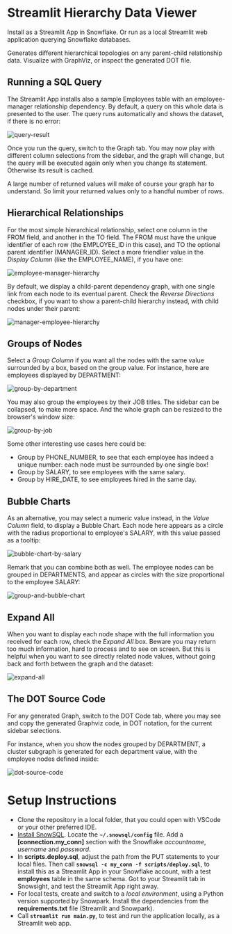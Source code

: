 Streamlit Hierarchy Data Viewer
===============================

Install as a Streamlit App in Snowflake. Or run as a local Streamlit web application querying Snowflake databases.

Generates different hierarchical topologies on any parent-child relationship data. Visualize with GraphViz, or inspect the generated DOT file.

Running a SQL Query
-------------------
The Streamlit App installs also a sample Employees table with an employee-manager relationship dependency. By default, a query on this whole data is presented to the user. The query runs automatically and shows the dataset, if there is no error:

![query-result](images/streamlit-hierarchy-1.png)

Once you run the query, switch to the Graph tab. You may now play with different column selections from the sidebar, and the graph will change, but the query will be executed again only when you change its statement. Otherwise its result is cached.

A large number of returned values will make of course your graph har to understand. So limit your returned values only to a handful number of rows.

Hierarchical Relationships
--------------------------
For the most simple hierarchical relationship, select one column in the FROM field, and another in the TO field. The FROM must have the unique identifier of each row (the EMPLOYEE_ID in this case), and TO the optional parent identifier (MANAGER_ID). Select a more friendlier value in the *Display Column* (like the EMPLOYEE_NAME), if you have one:

![employee-manager-hierarchy](images/streamlit-hierarchy-2.png)

By default, we display a child-parent dependency graph, with one single link from each node to its eventual parent. Check the *Reverse Directions* checkbox, if you want to show a parent-child hierarchy instead, with child nodes under their parent:

![manager-employee-hierarchy](images/streamlit-hierarchy-3.png)

Groups of Nodes
---------------

Select a *Group Column* if you want all the nodes with the same value surrounded by a box, based on the group value. For instance, here are employees displayed by DEPARTMENT:

![group-by-department](images/streamlit-hierarchy-4.png)

You may also group the employees by their JOB titles. The sidebar can be collapsed, to make more space. And the whole graph can be resized to the browser's window size:

![group-by-job](images/streamlit-hierarchy-7.png)

Some other interesting use cases here could be:

* Group by PHONE_NUMBER, to see that each employee has indeed a unique number: each node must be surrounded by one single box!
* Group by SALARY, to see employees with the same salary.
* Group by HIRE_DATE, to see employees hired in the same day.

Bubble Charts
-------------

As an alternative, you may select a numeric value instead, in the *Value Column* field, to display a Bubble Chart. Each node here appears as a circle with the radius proportional to employee's SALARY, with this value passed as a tooltip:

![bubble-chart-by-salary](images/streamlit-hierarchy-5.png)

Remark that you can combine both as well. The employee nodes can be grouped in DEPARTMENTS, and appear as circles with the size proportional to the employee SALARY:

![group-and-bubble-chart](images/streamlit-hierarchy-6.png)

Expand All
----------

When you want to display each node shape with the full information you received for each row, check the *Expand All* box. Beware you may return too much information, hard to process and to see on screen. But this is helpful when you want to see directly related node values, without going back and forth between the graph and the dataset:

![expand-all](images/streamlit-hierarchy-10.png)

The DOT Source Code
-------------------

For any generated Graph, switch to the DOT Code tab, where you may see and copy the generated Graphviz code, in DOT notation, for the current sidebar selections.

For instance, when you show the nodes grouped by DEPARTMENT, a cluster subgraph is generated for each department value, with the employee nodes defined inside:

![dot-source-code](images/streamlit-hierarchy-20.png)

Setup Instructions
==================

* Clone the repository in a local folder, that you could open with VSCode or your other preferred IDE.
* [Install SnowSQL](https://docs.snowflake.com/en/user-guide/snowsql-install-config). Locate the **`~/.snowsql/config`** file. Add a **[connection.my_conn]** section with the Snowflake *accountname*, *username* and *password*.
* In **scripts.deploy.sql**, adjust the path from the PUT statements to your local files. Then call **`snowsql -c my_conn -f scripts/deploy.sql`**, to install this as a Streamlit App in your Snowflake account, with a test **employees** table in the same schema. Got to your Streamlit tab in Snowsight, and test the Streamlit App right away.
* For local tests, create and switch to a *local environment*, using a Python version supported by Snowpark. Install the dependencies from the **requirements.txt** file (Streamlit and Snowpark).
* Call **`streamlit run main.py`**, to test and run the application locally, as a Streamlit web app.